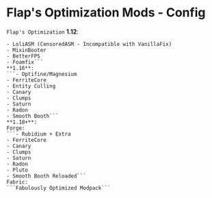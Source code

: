 # Flap's Optimization Mods - Config
```Flap's Optimization```
**1.12**:
``` - Optifine
- LoliASM (CensoredASM - Incompatible with VanillaFix)
- MixinBooter
- BetterFPS
- Foamfix```
**1.16**:
```- Optifine/Magnesium
- FerriteCore
- Entity Culling
- Canary
- Clumps
- Saturn
- Radon
- Smooth Booth```
**1.18+**:
Forge:
```- Rubidium + Extra
- FerriteCore
- Canary
- Clumps
- Saturn
- Radon
- Pluto
- Smooth Booth Reloaded```
Fabric:
```Fabulously Optimized Modpack```
